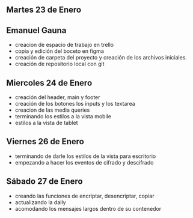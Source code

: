 
## Martes 23 de Enero 

## Emanuel Gauna 

- creacion de espacio de trabajo en trello
- copia y edición del boceto en figma
- creación de carpeta del proyecto y creación de los archivos iniciales.
- creación de repositorio local con git

## Miercoles 24 de Enero 

- creación del header, main y footer
- creación de los botones los inputs y los textarea
- creacion de las media queries
- terminando los estilos a la vista mobile
- estilos a la vista de tablet

## Viernes 26 de Enero

- terminando de darle los estilos de la vista para escritorio
- empezando a hacer los eventos de cifrado y descifrado

## Sábado 27 de Enero 

- creando las funciones de encriptar, desencriptar, copiar
- actualizando la daily 
- acomodando los mensajes largos dentro de su contenedor
